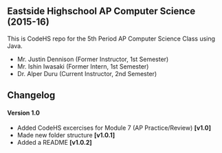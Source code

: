 ## Eastside Highschool AP Computer Science (2015-16)
This is CodeHS repo for the 5th Period AP Computer Science Class using Java.
  - Mr. Justin Dennison (Former Instructor, 1st Semester)
  - Mr. Ishin Iwasaki (Former Intern, 1st Semester)
  - Dr. Alper Duru (Current Instructor, 2nd Semester)
## Changelog
#### Version 1.0
- Added CodeHS excercises for Module 7 (AP Practice/Review) **[v1.0]**
- Made new folder structure **[v1.0.1]**
- Added a README **[v1.0.2]**
